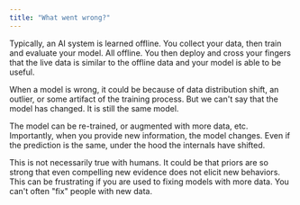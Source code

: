 ```yaml
---
title: "What went wrong?"
---
```



Typically, an AI system is learned offline. 
You collect your data, then train and evaluate your model. 
All offline. 
You then deploy and cross your fingers that the live data is similar to the offline data and your model is able to be useful. 

When a model is wrong, it could be because of data distribution shift, an outlier, or some artifact of the training process. 
But we can't say that the model has changed. 
It is still the same model. 

The model can be re-trained, or augmented with more data, etc.
Importantly, when you provide new information, the model changes. 
Even if the prediction is the same, under the hood the internals have shifted. 

This is not necessarily true with humans. It could be that priors are so strong that even compelling new evidence does not elicit new behaviors.
This can be frustrating if you are used to fixing models with more data.
You can't often "fix" people with new data.

